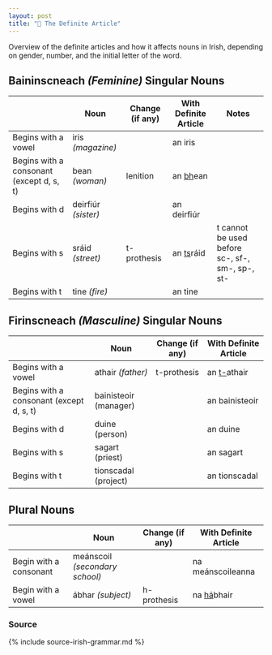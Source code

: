 ```yaml
---
layout: post
title: "📕 The Definite Article"
---
```


Overview of the definite articles and how it affects nouns in Irish, depending on gender, number, and the initial letter of the word.

## Baininscneach _(Feminine)_ Singular Nouns

|                                          | Noun                | Change (if any) | With Definite Article | Notes                                           |
| ---------------------------------------- | ------------------- | --------------- | --------------------- | ----------------------------------------------- |
| Begins with a vowel                      | iris _(magazine)_   |                 | an iris               |                                                 |
| Begins with a consonant (except d, s, t) | bean _(woman)_      | lenition        | an <u>bh</u>ean       |                                                 |
| Begins with d                            | deirfiúr _(sister)_ |                 | an deirfiúr           |                                                 |
| Begins with s                            | sráid _(street)_    | t-prothesis     | an <u>ts</u>ráid      | t cannot be used before sc-, sf-, sm-, sp-, st- |
| Begins with t                            | tine _(fire)_       |                 | an tine               |                                                 |

## Firinscneach _(Masculine)_ Singular Nouns

|                                          | Noun                  | Change (if any) | With Definite Article |
| ---------------------------------------- | --------------------- | --------------- | --------------------- |
| Begins with a vowel                      | athair _(father)_     | t-prothesis     | an <u>t-</u>athair    |
| Begins with a consonant (except d, s, t) | bainisteoir (manager) |                 | an bainisteoir        |
| Begins with d                            | duine (person)        |                 | an duine              |
| Begins with s                            | sagart (priest)       |                 | an sagart             |
| Begins with t                            | tionscadal (project)  |                 | an tionscadal         |

## Plural Nouns

|                        | Noun                           | Change (if any) | With Definite Article |
| ---------------------- | ------------------------------ | --------------- | --------------------- |
| Begin with a consonant | meánscoil _(secondary school)_ |                 | na meánscoileanna     |
| Begin with a vowel     | ábhar _(subject)_              | h-prothesis     | na <u>há</u>bhair     |

### Source

{% include source-irish-grammar.md %}
